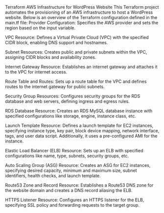 Terraform AWS Infrastructure for WordPress Website
This Terraform project automates the provisioning of an AWS infrastructure to host a WordPress website. 
Below is an overview of the Terraform configuration defined in the main.tf file:
Provider Configuration: Specifies the AWS provider and sets the region based on the input variable.

VPC Resource: Defines a Virtual Private Cloud (VPC) with the specified CIDR block, enabling DNS support and hostnames.

Subnet Resources: Creates public and private subnets within the VPC, assigning CIDR blocks and availability zones.

Internet Gateway Resource: Establishes an internet gateway and attaches it to the VPC for internet access.

Route Table and Routes: Sets up a route table for the VPC and defines routes to the internet gateway for public subnets.

Security Group Resources: Configures security groups for the RDS database and web servers, defining ingress and egress rules.

RDS Database Resource: Creates an RDS MySQL database instance with specified configurations like storage, engine, instance class, etc.

Launch Template Resource: Defines a launch template for EC2 instances, specifying instance type, key pair, block device mapping, network interface, tags, and user data script. Additionally, it uses a pre-configured AMI for the instance.

Elastic Load Balancer (ELB) Resource: Sets up an ELB with specified configurations like name, type, subnets, security groups, etc.

Auto Scaling Group (ASG) Resource: Creates an ASG for EC2 instances, specifying desired capacity, minimum and maximum size, subnet identifiers, health checks, and launch template.

Route53 Zone and Record Resource: Establishes a Route53 DNS zone for the website domain and creates a DNS record aliasing the ELB.

HTTPS Listener Resource: Configures an HTTPS listener for the ELB, specifying SSL policy and forwarding requests to the target group.

